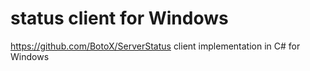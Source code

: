 # status client for Windows
https://github.com/BotoX/ServerStatus client implementation in C# for Windows

